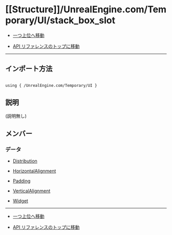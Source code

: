 # [[Structure]]/UnrealEngine.com/Temporary/UI/stack_box_slot

- [一つ上位へ移動](../main.md)

- [API リファレンスのトップに移動](/main.md)

---

## インポート方法

```verse

using { /UnrealEngine.com/Temporary/UI }

```

## 説明

(説明無し)

## メンバー

### データ

- [Distribution](./D_Distribution/main.md)

- [HorizontalAlignment](./D_HorizontalAlignment/main.md)

- [Padding](./D_Padding/main.md)

- [VerticalAlignment](./D_VerticalAlignment/main.md)

- [Widget](./D_Widget/main.md)

---

- [一つ上位へ移動](../main.md)

- [API リファレンスのトップに移動](/main.md)
